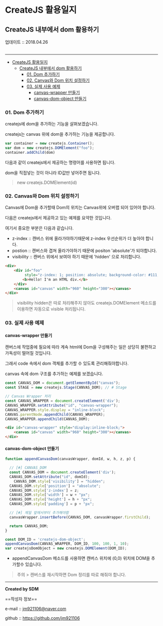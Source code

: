 # CreateJS 활용일지
## CreateJS 내부에서 dom 활용하기
<div class="pull-right">  업데이트 :: 2018.04.26 </div><br>

---

<!-- @import "[TOC]" {cmd="toc" depthFrom=1 depthTo=6 orderedList=false} -->
<!-- code_chunk_output -->

* [CreateJS 활용일지](#createjs-활용일지)
	* [CreateJS 내부에서 dom 활용하기](#createjs-내부에서-dom-활용하기)
		* [01. Dom 추가하기](#01-dom-추가하기)
		* [02. Canvas와 Dom 위치 설정하기](#02-canvas와-dom-위치-설정하기)
		* [03. 실제 사용 예제](#03-실제-사용-예제)
			* [canvas-wrapper 만들기](#canvas-wrapper-만들기)
			* [canvas-dom-object 만들기](#canvas-dom-object-만들기)

<!-- /code_chunk_output -->



### 01. Dom 추가하기

createjs에 dom을 추가하는 기능을 살펴보겠습니다.

createjs는 canvas 위에 dom을 추가하는 기능을 제공합니다.

```js
var container = new createjs.Container();
var dom = new createjs.DOMElement("foo");
container.addChild(dom)
```

다음과 같이 createjs에서 제공하는 명령어를 사용하면 됩니다.

dom을 직접넣는 것이 아니라 ID값만 넣어주면 됩니다.

> new createjs.DOMElement(id)

### 02. Canvas와 Dom 위치 설정하기

Canvas에 Dom을 추가할때 Dom의 위치는 Canvas위에 오버랩 되어 있어야 합니다.

다음은 createjs에서 제공하고 있는 예제를 요약한 것입니다.

여기서 중요한 부분은 다음과 같습니다.

- z-index :: 캔버스 위에 올라가야하기때문에 z-index 우선순위가 더 높아야 합니다.
- postion :: 캔버스와 겹쳐 올라가야하기 때문에 positon 'absolute'가 되야합니다.
- visibility :: 캔버스 위에서 보여야 하기 때문에 'hidden' 으로 처리합니다.

```html
<div>
	<div id="foo"
		 style="z-index: 1; position: absolute; background-color: #111; color:#FFF; width:260px; height:260px; padding: 10px; visibility: hidden;">
		<b>Hello! I'm an HTML div.</b>
	</div>
	<canvas id="canvas" width="960" height="300"></canvas>
</div>
```

> visibility hidden은 따로 처리해주지 않아도 createjs.DOMElement 메소드를 이용하면 자동으로 visible 처리됩니다.

### 03. 실제 사용 예제

#### canvas-wrapper 만들기

캔버스에 작업중에 필요에 따라 계속 html에 Dom을 구성해주는 일은 상당히 불편하고 가독성이 떨어질 것입니다.

그래서 code 속에서 dom 객체를 추가할 수 있도록 관리해줘야합니다.

canvas 속에 dom 구조를 추가하는 예제를 보겠습니다.

```js
const CANVAS_DOM = document.getElementById("canvas");
const STAGE = new createjs.Stage(CANVAS_DOM); // # Stage

// Canvas Wrapper 처리
const CANVAS_WRAPPER = document.createElement('div');
CANVAS_WRAPPER.setAttribute("id", "canvas-wrapper");
CANVAS_WRAPPER.style.display = "inline-block";
CANVAS.parentNode.appendChild(CANVAS_WRAPPER);
CANVAS_WRAPPER.appendChild(CANVAS_DOM);
```

```html
<div id="canvas-wrapper" style="display:inline-block;">  
	<canvas id="canvas" width="960" height="300"></canvas>
</div>
```

#### canvas-dom-object 만들기

```js
function appendCanvasDom(canvasWrapper, domId, w, h, z, p) {

  // [#] CANVAS_DOM
  const CANVAS_DOM = document.createElement('div');
  CANVAS_DOM.setAttribute("id", domId);
	CANVAS_DOM.style['visibility'] = "hidden";
  CANVAS_DOM.style['position'] = "absolute";
  CANVAS_DOM.style['z-index'] = z;
  CANVAS_DOM.style['width'] = w + "px";
  CANVAS_DOM.style['height'] = h + "px";
  CANVAS_DOM.style['padding'] = p + "px";

  // [#] 제일 앞에서부터 추가해야함
  canvasWrapper.insertBefore(CANVAS_DOM, canvasWrapper.firstChild);

  return CANVAS_DOM;
}

const DOM_ID = 'createjs-dom-object';
appendCanvasDom(CANVAS_WRAPPER, DOM_ID, 100, 100, 1, 10);
var createjsDomObject = new createjs.DOMElement(DOM_ID);
```

- appendCanvasDom 메소드를 사용하면 캔버스 위치에 (0,0) 위치에 DOM을 추가할수 있습니다.

> 주의 > 캔버스를 재시작하면 Dom 정리를 따로 해줘야 합니다.

---

**Created by SDM**

==작성자 정보==

e-mail :: jm921106@naver.com

github :: https://github.com/jm921106
